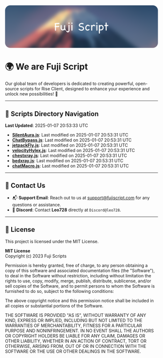 ![Banner](.github/b.webp)

# 🌍 **We are Fuji Script**

Our global team of developers is dedicated to creating powerful, open-source scripts for Rise Client, designed to enhance your experience and unlock new possibilities! 🌟

---
<!-- SCRIPTS_NAVIGATION_START -->
## 📂 **Scripts Directory Navigation**

**Last Updated**: 2025-01-07 20:53:33 UTC

- **[SilentAura.js](scripts/SilentAura.js)**: Last modified on 2025-01-07 20:53:31 UTC
- **[ChatBypass.js](scripts/ChatBypass.js)**: Last modified on 2025-01-07 20:53:31 UTC
- **[jetpackFly.js](scripts/jetpackFly.js)**: Last modified on 2025-01-07 20:53:31 UTC
- **[velocityHylex.js](scripts/velocityHylex.js)**: Last modified on 2025-01-07 20:53:31 UTC
- **[chestxray.js](scripts/chestxray.js)**: Last modified on 2025-01-07 20:53:31 UTC
- **[bedxray.js](scripts/bedxray.js)**: Last modified on 2025-01-07 20:53:31 UTC
- **[chatMacro.js](scripts/chatMacro.js)**: Last modified on 2025-01-07 20:53:31 UTC

<!-- SCRIPTS_NAVIGATION_END -->

---

## 💬 **Contact Us**  
- 📬 **Support Email**: Reach out to us at [support@fujiscript.com](mailto:support@fujiscript.com) for any questions or assistance.  
- 💬 **Discord**: Contact **Leo728** directly at `Discord@leo728`.

---

## 📜 **License**

This project is licensed under the MIT License.  

**MIT License**  
Copyright (c) 2023 Fuji Scripts  

Permission is hereby granted, free of charge, to any person obtaining a copy of this software and associated documentation files (the "Software"), to deal in the Software without restriction, including without limitation the rights to use, copy, modify, merge, publish, distribute, sublicense, and/or sell copies of the Software, and to permit persons to whom the Software is furnished to do so, subject to the following conditions:  

The above copyright notice and this permission notice shall be included in all copies or substantial portions of the Software.  

THE SOFTWARE IS PROVIDED "AS IS", WITHOUT WARRANTY OF ANY KIND, EXPRESS OR IMPLIED, INCLUDING BUT NOT LIMITED TO THE WARRANTIES OF MERCHANTABILITY, FITNESS FOR A PARTICULAR PURPOSE AND NONINFRINGEMENT. IN NO EVENT SHALL THE AUTHORS OR COPYRIGHT HOLDERS BE LIABLE FOR ANY CLAIM, DAMAGES OR OTHER LIABILITY, WHETHER IN AN ACTION OF CONTRACT, TORT OR OTHERWISE, ARISING FROM, OUT OF OR IN CONNECTION WITH THE SOFTWARE OR THE USE OR OTHER DEALINGS IN THE SOFTWARE.  
